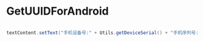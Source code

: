# GetUUIDForAndroid
``` java

textContent.setText("手机设备号:" + Utils.getDeviceSerial() + "手机序列号:\n" + Utils.generateUUID(this));

```
